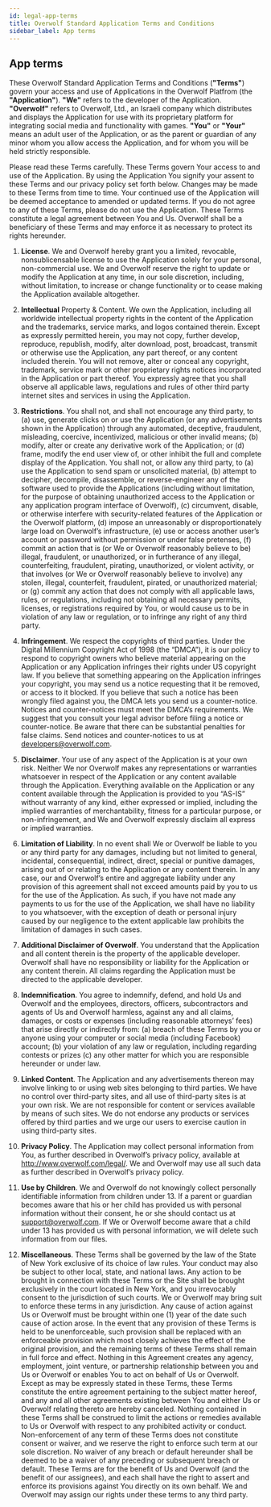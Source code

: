 ```yaml
---
id: legal-app-terms
title: Overwolf Standard Application Terms and Conditions
sidebar_label: App terms
---
```


## App terms

These Overwolf Standard Application Terms and Conditions (**"Terms"**) govern your access and use of Applications in the Overwolf Platfrom (the **"Application"**). **"We"** refers to the developer of the Application. **"Overwolf"** refers to Overwolf, Ltd., an Israeli company which distributes and displays the Application for use with its proprietary platform for integrating social media and functionality with games. **"You"** or **"Your"** means an adult user of the Application, or as the parent or guardian of any minor whom you allow access the Application, and for whom you will be held strictly responsible.

Please read these Terms carefully. These Terms govern Your access to and use of the Application. By using the Application You signify your assent to these Terms and our privacy policy set forth below. Changes may be made to these Terms from time to time. Your continued use of the Application will be deemed acceptance to amended or updated terms. If you do not agree to any of these Terms, please do not use the Application. These Terms constitute a legal agreement between You and Us. Overwolf shall be a beneficiary of these Terms and may enforce it as necessary to protect its rights hereunder.

1. **License**. We and Overwolf hereby grant you a limited, revocable, nonsublicensable license to use the Application solely for your personal, non-commercial use. We and Overwolf reserve the right to update or modify the Application at any time, in our sole discretion, including, without limitation, to increase or change functionality or to cease making the Application available altogether.

2. **Intellectual** Property & Content. We own the Application, including all worldwide intellectual property rights in the content of the Application and the trademarks, service marks, and logos contained therein. Except as expressly permitted herein, you may not copy, further develop, reproduce, republish, modify, alter download, post, broadcast, transmit or otherwise use the Application, any part thereof, or any content included therein. You will not remove, alter or conceal any copyright, trademark, service mark or other proprietary rights notices incorporated in the Application or part thereof. You expressly agree that you shall observe all applicable laws, regulations and rules of other third party internet sites and services in using the Application.

3. **Restrictions**. You shall not, and shall not encourage any third party, to (a) use, generate clicks on or use the Application (or any advertisements shown in the Application) through any automated, deceptive, fraudulent, misleading, coercive, incentivized, malicious or other invalid means; (b) modify, alter or create any derivative work of the Application; or (d) frame, modify the end user view of, or other inhibit the full and complete display of the Application. You shall not, or allow any third party, to (a) use the Application to send spam or unsolicited material, (b) attempt to decipher, decompile, disassemble, or reverse-engineer any of the software used to provide the Applications (including without limitation, for the purpose of obtaining unauthorized access to the Application or any application program interface of Overwolf), (c) circumvent, disable, or otherwise interfere with security-related features of the Application or the Overwolf platform, (d) impose an unreasonably or disproportionately large load on Overwolf’s infrastructure, (e) use or access another user’s account or password without permission or under false pretenses, (f) commit an action that is (or We or Overwolf reasonably believe to be) illegal, fraudulent, or unauthorized, or in furtherance of any illegal, counterfeiting, fraudulent, pirating, unauthorized, or violent activity, or that involves (or We or Overwolf reasonably believe to involve) any stolen, illegal, counterfeit, fraudulent, pirated, or unauthorized material; or (g) commit any action that does not comply with all applicable laws, rules, or regulations, including not obtaining all necessary permits, licenses, or registrations required by You, or would cause us to be in violation of any law or regulation, or to infringe any right of any third party.

4. **Infringement**. We respect the copyrights of third parties. Under the Digital Millennium Copyright Act of 1998 (the “DMCA”), it is our policy to respond to copyright owners who believe material appearing on the Application or any Application infringes their rights under US copyright law. If you believe that something appearing on the Application infringes your copyright, you may send us a notice requesting that it be removed, or access to it blocked. If you believe that such a notice has been wrongly filed against you, the DMCA lets you send us a counter-notice. Notices and counter-notices must meet the DMCA’s requirements. We suggest that you consult your legal advisor before filing a notice or counter-notice. Be aware that there can be substantial penalties for false claims. Send notices and counter-notices to us at developers@overwolf.com.

5. **Disclaimer**. Your use of any aspect of the Application is at your own risk. Neither We nor Overwolf makes any representations or warranties whatsoever in respect of the Application or any content available through the Application. Everything available on the Application or any content available through the Application is provided to you “AS-IS” without warranty of any kind, either expressed or implied, including the implied warranties of merchantability, fitness for a particular purpose, or non-infringement, and We and Overwolf expressly disclaim all express or implied warranties.

6. **Limitation of Liability**. In no event shall We or Overwolf be liable to you or any third party for any damages, including but not limited to general, incidental, consequential, indirect, direct, special or punitive damages, arising out of or relating to the Application or any content therein. In any case, our and Overwolf’s entire and aggregate liability under any provision of this agreement shall not exceed amounts paid by you to us for the use of the Application. As such, if you have not made any payments to us for the use of the Application, we shall have no liability to you whatsoever, with the exception of death or personal injury caused by our negligence to the extent applicable law prohibits the limitation of damages in such cases.

7. **Additional Disclaimer of Overwolf**. You understand that the Application and all content therein is the property of the applicable developer. Overwolf shall have no responsibility or liability for the Application or any content therein. All claims regarding the Application must be directed to the applicable developer.

8. **Indemnification**. You agree to indemnify, defend, and hold Us and Overwolf and the employees, directors, officers, subcontractors and agents of Us and Overwolf harmless, against any and all claims, damages, or costs or expenses (including reasonable attorneys’ fees) that arise directly or indirectly from: (a) breach of these Terms by you or anyone using your computer or social media (including Facebook) account; (b) your violation of any law or regulation, including regarding contests or prizes (c) any other matter for which you are responsible hereunder or under law.

9. **Linked Content**. The Application and any advertisements thereon may involve linking to or using web sites belonging to third parties. We have no control over third-party sites, and all use of third-party sites is at your own risk. We are not responsible for content or services available by means of such sites. We do not endorse any products or services offered by third parties and we urge our users to exercise caution in using third-party sites.

10. **Privacy Policy**. The Application may collect personal information from You, as further described in Overwolf’s privacy policy, available at http://www.overwolf.com/legal/. We and Overwolf may use all such data as further described in Overwolf’s privacy policy.

11. **Use by Children**. We and Overwolf do not knowingly collect personally identifiable information from children under 13. If a parent or guardian becomes aware that his or her child has provided us with personal information without their consent, he or she should contact us at support@overwolf.com. If We or Overwolf become aware that a child under 13 has provided us with personal information, we will delete such information from our files.

12. **Miscellaneous**. These Terms shall be governed by the law of the State of New York exclusive of its choice of law rules. Your conduct may also be subject to other local, state, and national laws. Any action to be brought in connection with these Terms or the Site shall be brought exclusively in the court located in New York, and you irrevocably consent to the jurisdiction of such courts. We or Overwolf may bring suit to enforce these terms in any jurisdiction. Any cause of action against Us or Overwolf must be brought within one (1) year of the date such cause of action arose. In the event that any provision of these Terms is held to be unenforceable, such provision shall be replaced with an enforceable provision which most closely achieves the effect of the original provision, and the remaining terms of these Terms shall remain in full force and effect. Nothing in this Agreement creates any agency, employment, joint venture, or partnership relationship between you and Us or Overwolf or enables You to act on behalf of Us or Overwolf. Except as may be expressly stated in these Terms, these Terms constitute the entire agreement pertaining to the subject matter hereof, and any and all other agreements existing between You and either Us or Overwolf relating thereto are hereby canceled. Nothing contained in these Terms shall be construed to limit the actions or remedies available to Us or Overwolf with respect to any prohibited activity or conduct. Non-enforcement of any term of these Terms does not constitute consent or waiver, and we reserve the right to enforce such term at our sole discretion. No waiver of any breach or default hereunder shall be deemed to be a waiver of any preceding or subsequent breach or default. These Terms are for the benefit of Us and Overwolf (and the benefit of our assignees), and each shall have the right to assert and enforce its provisions against You directly on its own behalf. We and Overwolf may assign our rights under these terms to any third party.